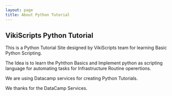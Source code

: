 ```yaml
---
layout: page
title: About Python Tutorial
---
```

  
  
## VikiScripts Python Tutorial
  
  

This is a Python Tutorial Site designed by VikiScripts team for learning Basic Python Scripting.  
  
The Idea is to learn the Pyhthon Basics and Implement python as scripting language for automating tasks for Infrastructure Routine operertions.

We are using Datacamp services for creating Python Tutorials.  
  

We thanks for the DataCamp Services.
